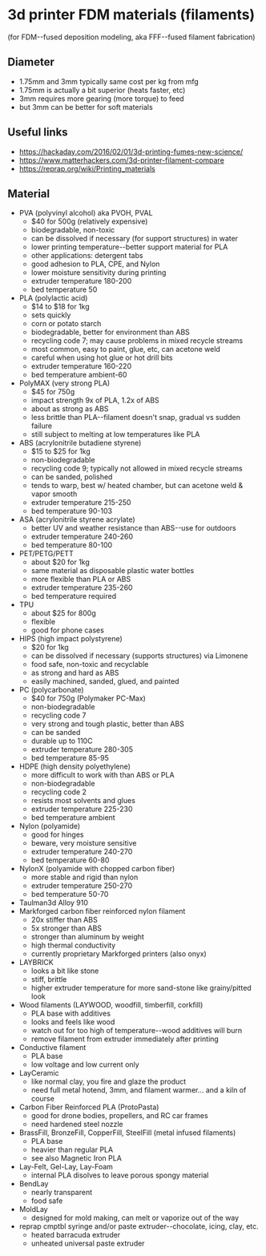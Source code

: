 # 3d printer FDM materials (filaments)

(for FDM--fused deposition modeling, aka FFF--fused filament fabrication)

## Diameter

* 1.75mm and 3mm typically same cost per kg from mfg
* 1.75mm is actually a bit superior (heats faster, etc)
* 3mm requires more gearing (more torque) to feed
* but 3mm can be better for soft materials

## Useful links

* https://hackaday.com/2016/02/01/3d-printing-fumes-new-science/
* https://www.matterhackers.com/3d-printer-filament-compare
* https://reprap.org/wiki/Printing_materials

## Material

* PVA (polyvinyl alcohol) aka PVOH, PVAL
  * $40 for 500g (relatively expensive)
  * biodegradable, non-toxic
  * can be dissolved if necessary (for support structures) in water
  * lower printing temperature--better support material for PLA
  * other applications: detergent tabs
  * good adhesion to PLA, CPE, and Nylon
  * lower moisture sensitivity during printing
  * extruder temperature 180-200
  * bed temperature 50
* PLA (polylactic acid)
  * $14 to $18 for 1kg
  * sets quickly
  * corn or potato starch
  * biodegradable, better for environment than ABS
  * recycling code 7; may cause problems in mixed recycle streams
  * most common, easy to paint, glue, etc, can acetone weld
  * careful when using hot glue or hot drill bits
  * extruder temperature 160-220
  * bed temperature ambient-60
* PolyMAX (very strong PLA)
  * $45 for 750g
  * impact strength 9x of PLA, 1.2x of ABS
  * about as strong as ABS
  * less brittle than PLA--filament doesn't snap, gradual vs sudden failure
  * still subject to melting at low temperatures like PLA
* ABS (acrylonitrile butadiene styrene)
  * $15 to $25 for 1kg
  * non-biodegradable
  * recycling code 9; typically not allowed in mixed recycle streams
  * can be sanded, polished
  * tends to warp, best w/ heated chamber, but can acetone weld & vapor smooth
  * extruder temperature 215-250
  * bed temperature 90-103
* ASA (acrylonitrile styrene acrylate)
  * better UV and weather resistance than ABS--use for outdoors
  * extruder temperature 240-260
  * bed temperature 80-100
* PET/PETG/PETT
  * about $20 for 1kg
  * same material as disposable plastic water bottles
  * more flexible than PLA or ABS
  * extruder temperature 235-260
  * bed temperature required
* TPU
  * about $25 for 800g
  * flexible
  * good for phone cases
* HIPS (high impact polystyrene)
  * $20 for 1kg
  * can be dissolved if necessary (supports structures) via Limonene
  * food safe, non-toxic and recyclable
  * as strong and hard as ABS
  * easily machined, sanded, glued, and painted
* PC (polycarbonate)
  * $40 for 750g (Polymaker PC-Max)
  * non-biodegradable
  * recycling code 7
  * very strong and tough plastic, better than ABS
  * can be sanded
  * durable up to 110C
  * extruder temperature 280-305
  * bed temperature 85-95
* HDPE (high density polyethylene)
  * more difficult to work with than ABS or PLA
  * non-biodegradable
  * recycling code 2
  * resists most solvents and glues
  * extruder temperature 225-230
  * bed temperature ambient
* Nylon (polyamide)
  * good for hinges
  * beware, very moisture sensitive
  * extruder temperature 240-270
  * bed temperature 60-80
* NylonX (polyamide with chopped carbon fiber)
  * more stable and rigid than nylon
  * extruder temperature 250-270
  * bed temperature 50-70
* Taulman3d Alloy 910
* Markforged carbon fiber reinforced nylon filament
  * 20x stiffer than ABS
  * 5x stronger than ABS
  * stronger than aluminum by weight
  * high thermal conductivity
  * currently proprietary Markforged printers (also onyx)
* LAYBRICK
  * looks a bit like stone
  * stiff, brittle
  * higher extruder temperature for more sand-stone like grainy/pitted look
* Wood filaments (LAYWOOD, woodfill, timberfill, corkfill)
  * PLA base with additives
  * looks and feels like wood
  * watch out for too high of temperature--wood additives will burn
  * remove filament from extruder immediately after printing
* Conductive filament
  * PLA base
  * low voltage and low current only
* LayCeramic
  * like normal clay, you fire and glaze the product
  * need full metal hotend, 3mm, and filament warmer... and a kiln of course
* Carbon Fiber Reinforced PLA (ProtoPasta)
  * good for drone bodies, propellers, and RC car frames
  * need hardened steel nozzle
* BrassFill, BronzeFill, CopperFill, SteelFill (metal infused filaments)
  * PLA base
  * heavier than regular PLA
  * see also Magnetic Iron PLA
* Lay-Felt, Gel-Lay, Lay-Foam
  * internal PLA disolves to leave porous spongy material
* BendLay
  * nearly transparent
  * food safe
* MoldLay
  * designed for mold making, can melt or vaporize out of the way
* reprap cmptbl syringe and/or paste extruder--chocolate, icing, clay, etc.
  * heated barracuda extruder
  * unheated universal paste extruder
